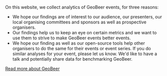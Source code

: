 On this website, we collect analytics of GeoBeer events, for three reasons:

- We hope our findings are of interest to our audience, our presenters, our local organising committees and sponsors as well as prospective organisers. 
- Our findings help us to keep an eye on certain metrics and we want to use them to strive to make GeoBeer events better events.
- We hope our finding as well as our open-source tools help other organisers to do the same for their events or event series. If you do similar analyses for your event, please let us know. We'd like to have a talk and potentially share data for benchmarking GeoBeer.

[Read more about GeoBeer](about.md)